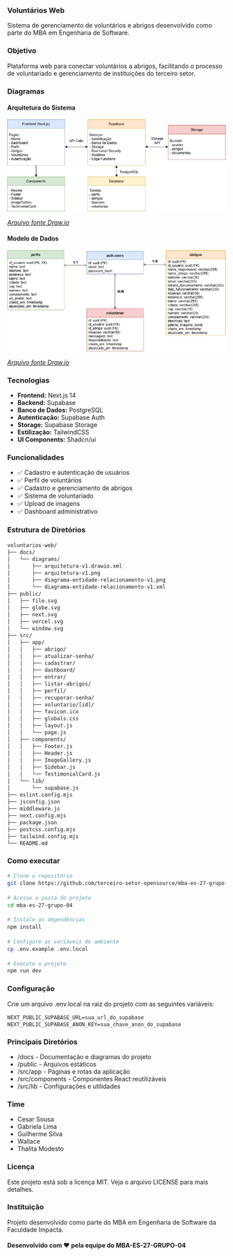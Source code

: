 ### Voluntários Web
Sistema de gerenciamento de voluntários e abrigos desenvolvido como parte do MBA em Engenharia de Software.

### Objetivo
Plataforma web para conectar voluntários a abrigos, facilitando o processo de voluntariado e gerenciamento de instituições do terceiro setor.

### Diagramas
#### Arquitetura do Sistema
![Arquitetura](./docs/diagrams/arquitetura-v1.png)

*[Arquivo fonte Draw.io](./docs/diagrams/arquitetura-v1.drawio.xml)*

#### Modelo de Dados
![DER](./docs/diagrams/diagrama-entidade-relacionamento-v1.png)

*[Arquivo fonte Draw.io](./docs/diagrams/diagrama-entidade-relacionamento-v1.xml)*

### Tecnologias

- **Frontend:** Next.js 14
- **Backend:** Supabase
- **Banco de Dados:** PostgreSQL
- **Autenticação:** Supabase Auth
- **Storage:** Supabase Storage
- **Estilização:** TailwindCSS
- **UI Components:** Shadcn/ui

### Funcionalidades

- ✅ Cadastro e autenticação de usuários
- ✅ Perfil de voluntários
- ✅ Cadastro e gerenciamento de abrigos
- ✅ Sistema de voluntariado
- ✅ Upload de imagens
- ✅ Dashboard administrativo


### Estrutura de Diretórios
```
voluntarios-web/
├── docs/
│   └── diagrams/
│       ├── arquitetura-v1.drawio.xml
│       ├── arquitetura-v1.png
│       ├── diagrama-entidade-relacionamento-v1.png
│       └── diagrama-entidade-relacionamento-v1.xml
├── public/
│   ├── file.svg
│   ├── globe.svg
│   ├── next.svg
│   ├── vercel.svg
│   └── window.svg
├── src/
│   ├── app/
│   │   ├── abrigo/
│   │   ├── atualizar-senha/
│   │   ├── cadastrar/
│   │   ├── dashboard/
│   │   ├── entrar/
│   │   ├── listar-abrigos/
│   │   ├── perfil/
│   │   ├── recuperar-senha/
│   │   ├── voluntario/[id]/
│   │   ├── favicon.ico
│   │   ├── globals.css
│   │   ├── layout.js
│   │   └── page.js
│   ├── components/
│   │   ├── Footer.js
│   │   ├── Header.js
│   │   ├── ImageGallery.js
│   │   ├── Sidebar.js
│   │   └── TestimonialCard.js
│   └── lib/
│       └── supabase.js
├── eslint.config.mjs
├── jsconfig.json
├── middleware.js
├── next.config.mjs
├── package.json
├── postcss.config.mjs
├── tailwind.config.mjs
└── README.md
```

### Como executar

```bash
# Clone o repositório
git clone https://github.com/terceiro-setor-opensource/mba-es-27-grupo-04.git

# Acesse a pasta do projeto
cd mba-es-27-grupo-04

# Instale as dependências
npm install

# Configure as variáveis de ambiente
cp .env.example .env.local

# Execute o projeto
npm run dev
```

### Configuração
Crie um arquivo .env.local na raiz do projeto com as seguintes variáveis:
```
NEXT_PUBLIC_SUPABASE_URL=sua_url_do_supabase
NEXT_PUBLIC_SUPABASE_ANON_KEY=sua_chave_anon_do_supabase
```

### Principais Diretórios
- /docs - Documentação e diagramas do projeto
- /public - Arquivos estáticos
- /src/app - Páginas e rotas da aplicação
- /src/components - Componentes React reutilizáveis
- /src/lib - Configurações e utilidades

### Time
- Cesar Sousa
- Gabriela Lima
- Guilherme Silva
- Wallace
- Thalita Modesto

### Licença
Este projeto está sob a licença MIT. Veja o arquivo LICENSE para mais detalhes.

### Instituição
Projeto desenvolvido como parte do MBA em Engenharia de Software da Faculdade Impacta.

#### Desenvolvido com ❤️ pela equipe do MBA-ES-27-GRUPO-04
